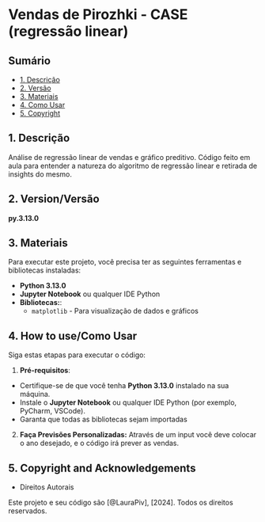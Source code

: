 # Vendas de Pirozhki - CASE (regressão linear)
## Sumário
- [1. Descrição](Description)
- [2. Versão](Version)
- [3. Materiais](materials)
- [4. Como Usar](how-to-use)
- [5. Copyright](copyright)

## 1. Descrição
Análise de regressão linear de vendas e gráfico preditivo. Código feito em aula para entender a natureza do algoritmo de regressão linear e retirada de insights do mesmo.

## 2. Version/Versão
**py.3.13.0**

## 3. Materiais
Para executar este projeto, você precisa ter as seguintes ferramentas e bibliotecas instaladas:
- **Python 3.13.0**
- **Jupyter Notebook** ou qualquer IDE Python
- **Bibliotecas:**:
  - `matplotlib` - Para visualização de dados e gráficos

## 4. How to use/Como Usar
Siga estas etapas para executar o código:

1. **Pré-requisitos**:
- Certifique-se de que você tenha **Python 3.13.0** instalado na sua máquina.
- Instale o **Jupyter Notebook** ou qualquer IDE Python (por exemplo, PyCharm, VSCode).
- Garanta que todas as bibliotecas sejam importadas
   
2. **Faça Previsões Personalizadas:**
Através de um input você deve colocar o ano desejado, e o código irá prever as vendas.


## 5. Copyright and Acknowledgements
- Direitos Autorais

Este projeto e seu código são [@LauraPiv], [2024]. Todos os direitos reservados.



